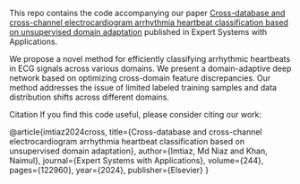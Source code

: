 This repo contains the code accompanying our paper [Cross-database and cross-channel electrocardiogram arrhythmia heartbeat classification based on unsupervised domain adaptation](https://www.sciencedirect.com/science/article/abs/pii/S0957417423034620) published in Expert Systems with Applications.

We propose a novel method for efficiently classifying arrhythmic heartbeats in ECG signals across various domains. We present a domain-adaptive deep network based on optimizing cross-domain feature discrepancies. Our method addresses the issue of limited labeled training samples and data distribution shifts across different domains.

Citation
If you find this code useful, please consider citing our work:

@article{imtiaz2024cross,
  title={Cross-database and cross-channel electrocardiogram arrhythmia heartbeat classification based on unsupervised domain adaptation},
  author={Imtiaz, Md Niaz and Khan, Naimul},
  journal={Expert Systems with Applications},
  volume={244},
  pages={122960},
  year={2024},
  publisher={Elsevier}
}
